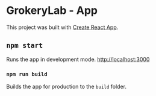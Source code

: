 # GrokeryLab - App

This project was built with [Create React App](https://github.com/facebookincubator/create-react-app).

## `npm start`

Runs the app in development mode. [http://localhost:3000](http://localhost:3000)

### `npm run build`

Builds the app for production to the `build` folder.

